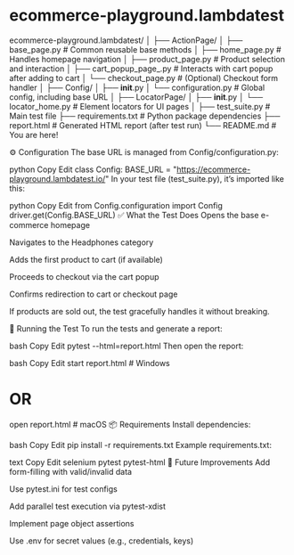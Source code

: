 # ecommerce-playground.lambdatest
ecommerce-playground.lambdatest/
│
├── ActionPage/
│   ├── base_page.py               # Common reusable base methods
│   ├── home_page.py               # Handles homepage navigation
│   ├── product_page.py            # Product selection and interaction
│   ├── cart_popup_page_.py        # Interacts with cart popup after adding to cart
│   └── checkout_page.py           # (Optional) Checkout form handler
│
├── Config/
│   ├── __init__.py
│   └── configuration.py           # Global config, including base URL
│
├── LocatorPage/
│   ├── __init__.py
│   └── locator_home.py            # Element locators for UI pages
│
├── test_suite.py                  # Main test file
├── requirements.txt               # Python package dependencies
├── report.html                    # Generated HTML report (after test run)
└── README.md                      # You are here!

⚙️ Configuration
The base URL is managed from Config/configuration.py:

python
Copy
Edit
class Config:
    BASE_URL = "https://ecommerce-playground.lambdatest.io/"
In your test file (test_suite.py), it’s imported like this:

python
Copy
Edit
from Config.configuration import Config
driver.get(Config.BASE_URL)
✅ What the Test Does
Opens the base e-commerce homepage

Navigates to the Headphones category

Adds the first product to cart (if available)

Proceeds to checkout via the cart popup

Confirms redirection to cart or checkout page

If products are sold out, the test gracefully handles it without breaking.

🧪 Running the Test
To run the tests and generate a report:

bash
Copy
Edit
pytest --html=report.html
Then open the report:

bash
Copy
Edit
start report.html  # Windows
# OR
open report.html   # macOS
📦 Requirements
Install dependencies:

bash
Copy
Edit
pip install -r requirements.txt
Example requirements.txt:

text
Copy
Edit
selenium
pytest
pytest-html
🚀 Future Improvements
Add form-filling with valid/invalid data

Use pytest.ini for test configs

Add parallel test execution via pytest-xdist

Implement page object assertions

Use .env for secret values (e.g., credentials, keys)

